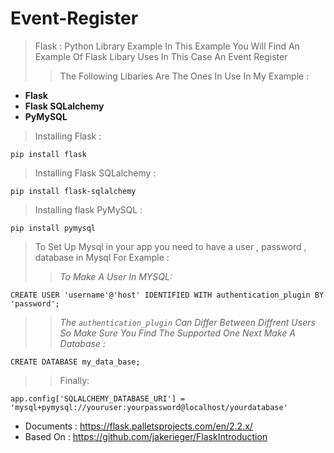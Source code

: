 # Event-Register
>Flask : Python Library Example
In This Example You Will Find An Example Of Flask Libary Uses In This Case An Event Register<br>
>>The Following Libaries Are The Ones In Use In My Example :<br>

* **Flask**
* **Flask SQLalchemy**
* **PyMySQL**

>Installing Flask :<br>
```
pip install flask
```
>Installing Flask SQLalchemy :<br>

```
pip install flask-sqlalchemy
```
>Installing flask PyMySQL :<br>

```
pip install pymysql
```
>To Set Up Mysql in your app you need to have a user , password , database in Mysql For Example :
>
>>*To Make A User In MYSQL:*
```
CREATE USER 'username'@'host' IDENTIFIED WITH authentication_plugin BY 'password';
```
>>*The ```authentication_plugin``` Can Differ Between Diffrent Users So Make Sure You Find The Supported One*
>>*Next Make A Database :*
```
CREATE DATABASE my_data_base;
```
>>Finally:
```
app.config['SQLALCHEMY_DATABASE_URI'] = 'mysql+pymysql://youruser:yourpassword@localhost/yourdatabase'
```
* Documents : <https://flask.palletsprojects.com/en/2.2.x/>
* Based On : <https://github.com/jakerieger/FlaskIntroduction>
